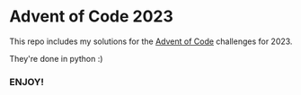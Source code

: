 # Advent of Code 2023

This repo includes my solutions for the [Advent of Code](https://adventofcode.com/2023) challenges for 2023.

They're done in python :)

### ENJOY!
